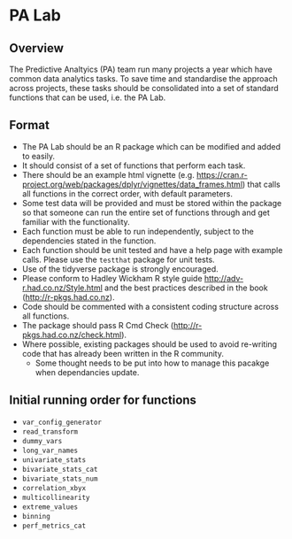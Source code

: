 # PA Lab

## Overview
The Predictive Analtyics (PA) team run many projects a year which have common data analytics tasks. To save time and standardise the approach across projects, these tasks should be consolidated into a set of standard functions that can be used, i.e. the PA Lab.

## Format
* The PA Lab should be an R package which can be modified and added to easily.
* It should consist of a set of functions that perform each task.
* There should be an example html vignette (e.g. https://cran.r-project.org/web/packages/dplyr/vignettes/data_frames.html) that calls all functions in the correct order, with default parameters.
* Some test data will be provided and must be stored within the package so that someone can run the entire set of functions through and get familiar with the functionality.
* Each function must be able to run independently, subject to the dependencies stated in the function.
* Each function should be unit tested and have a help page with example calls. Please use the `testthat` package for unit tests.
* Use of the tidyverse package is strongly encouraged.
* Please conform to Hadley Wickham R style guide http://adv-r.had.co.nz/Style.html and the best practices described in the book (http://r-pkgs.had.co.nz).
* Code should be commented with a consistent coding structure across all functions.
* The package should pass R Cmd Check (http://r-pkgs.had.co.nz/check.html).
* Where possible, existing packages should be used to avoid re-writing code that has already been written in the R community. 
  * Some thought needs to be put into how to manage this pacakge when dependancies update. 

## Initial running order for functions
* `var_config_generator`
* `read_transform`
* `dummy_vars`
* `long_var_names`
* `univariate_stats`
* `bivariate_stats_cat`
* `bivariate_stats_num`
* `correlation_xbyx`
* `multicollinearity`
* `extreme_values`
* `binning`
* `perf_metrics_cat`
